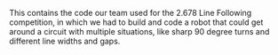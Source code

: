 This contains the code our team used for the 2.678 Line Following competition, in which we had to build and code a robot that could get around a circuit with multiple situations, like sharp 90 degree turns and different line widths and gaps.
